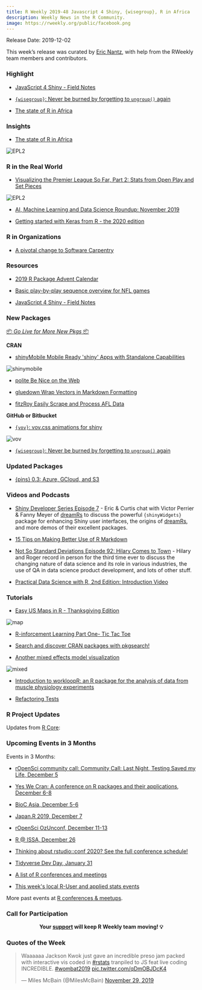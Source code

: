 ```yaml
---
title: R Weekly 2019-48 Javascript 4 Shiny, {wisegroup}, R in Africa
description: Weekly News in the R Community.
image: https://rweekly.org/public/facebook.png
---
```


Release Date: 2019-12-02

This week’s release was curated by [Eric Nantz](https://twitter.com/theRcast), with help from the RWeekly team members and contributors.

###  Highlight

+ [JavaScript 4 Shiny - Field Notes](https://connect.thinkr.fr/js4shinyfieldnotes/)

+ [`{wisegroup}`: Never be burned by forgetting to `ungroup()` again](https://github.com/MilesMcBain/wisegroup)

+ [The state of R in Africa](https://rforwards-auto.github.io/blog/2019/11/15/the-state-of-r-in-africa/)

### Insights

+ [The state of R in Africa](https://rforwards-auto.github.io/blog/2019/11/15/the-state-of-r-in-africa/)

![EPL2](https://raw.githubusercontent.com/rweekly/image/master/2019-12-02/africaR.png)

### R in the Real World

+ [Visualizing the Premier League So Far, Part 2: Stats from Open Play and Set Pieces](https://ryo-n7.github.io/2019-11-28-visualize-EPL-part-2/)

![EPL2](https://raw.githubusercontent.com/rweekly/image/master/2019-12-02/xG_setpieceAT_top7_plot.png)

+ [AI, Machine Learning and Data Science Roundup: November 2019](https://blog.revolutionanalytics.com/2019/11/airoundup-november-2019.html)

+ [Getting started with Keras from R - the 2020 edition](https://blogs.rstudio.com/tensorflow/posts/2019-11-27-gettingstarted-2020/)

###  R in Organizations

+ [A pivotal change to Software Carpentry](https://www.rostrum.blog/2019/11/27/pivot/)

###  Resources

+ [2019 R Package Advent Calendar](https://www.hvitfeldt.me/packagecalendar/2019/)

+ [Basic play-by-play sequence overview for NFL games](https://github.com/wiscostret/nflpbpseq/blob/master/nflpbpseqviz.md)

+ [JavaScript 4 Shiny - Field Notes](https://connect.thinkr.fr/js4shinyfieldnotes/)

###  New Packages

<p class="added-hostname"><a href="https://rweekly.org/live" target="_blank" class="externalLink">📦 <i>Go Live for More New Pkgs</i> 📦</a></p>

**CRAN**

+ [shinyMobile   Mobile Ready 'shiny' Apps with Standalone Capabilities](https://cran.r-project.org/package=shinyMobile)

![shinymobile](https://raw.githubusercontent.com/rweekly/image/master/2019-12-02/shinyMobile.png)

+ [polite   Be Nice on the Web](https://cran.r-project.org/package=polite)

+ [gluedown   Wrap Vectors in Markdown Formatting](https://cran.r-project.org/package=gluedown)

+ [fitzRoy   Easily Scrape and Process AFL Data](https://cran.r-project.org/package=fitzRoy)


**GitHub or Bitbucket**

+ [`{vov}`: vov.css animations for shiny](https://github.com/tyluRp/vov)

![vov](https://raw.githubusercontent.com/rweekly/image/master/2019-12-02/vov_demo.gif)

+ [`{wisegroup}`: Never be burned by forgetting to `ungroup()` again](https://github.com/MilesMcBain/wisegroup)

### Updated Packages

+ [{pins} 0.3: Azure, GCloud, and S3](http://pins.rstudio.com/blog/posts/pins-0-3-0)

###  Videos and Podcasts

+ [Shiny Developer Series Episode 7](https://shinydevseries.com/ep7) - Eric & Curtis chat with Victor Perrier & Fanny Meyer of [dreamRs](https://www.dreamrs.fr/) to discuss the powerful `{shinyWidgets}` package for enhancing Shiny user interfaces, the origins of [dreamRs](https://www.dreamrs.fr/), and more demos of their excellent packages.

+ [15 Tips on Making Better Use of R Markdown](https://www.youtube.com/watch?v=L5yTrtRdeCI&feature=youtu.be)

+ [Not So Standard Deviations Episode 92: Hilary Comes to Town](http://nssdeviations.com/92-hilary-comes-to-town) - Hilary and Roger record in person for the third time ever to discuss the changing nature of data science and its role in various industries, the use of QA in data science product development, and lots of other stuff.

+ [Practical Data Science with R, 2nd Edition: Introduction Video](http://www.win-vector.com/blog/2019/11/practical-data-science-with-r-2nd-edition-introduction-video/)

###  Tutorials

+ [Easy US Maps in R - Thanksgiving Edition](https://www.littlemissdata.com/blog/usmap)

![map](https://raw.githubusercontent.com/rweekly/image/master/2019-12-02/thanksgiving.png)

+ [R-inforcement Learning Part One- Tic Tac Toe](https://www.robert-hickman.eu/post/r-inforcement_learning_one/)

+ [Search and discover CRAN packages with pkgsearch!](https://blog.r-hub.io/2019/11/26/pkgsearch/)

+ [Another mixed effects model visualization](https://tjmahr.github.io/another-mixed-effects-model-visualization/)

![mixed](https://raw.githubusercontent.com/rweekly/image/master/2019-12-02/mixed_effects_model.png)

+ [Introduction to workloopR: an R package for the analysis of data from muscle physiology experiments](https://docs.ropensci.org/workloopR/articles/Introduction-to-workloopR.html)

+ [Refactoring Tests](https://www.hvitfeldt.me/blog/refactoring-tests/)

<!--<div class="post-more-begin></div><div class="post-more-end"></div>-->

###  R Project Updates

Updates from [R Core](http://developer.r-project.org/blosxom.cgi/R-devel/NEWS):


###  Upcoming Events in 3 Months

Events in 3 Months:

+ [rOpenSci community call: Community Call: Last Night, Testing Saved my Life, December 5](https://ropensci.org/commcalls/2019-12-05/)

+ [Yes We Cran: A conference on R packages and their applications, December 6-8](https://www.thinksisu.org/event/yeswecran/)

+ [BioC Asia, December 5-6](https://bioconductor.github.io/BiocAsia/)

+ [Japan.R 2019, December 7](https://japanr.connpass.com/event/154070/)

+ [rOpenSci OzUnconf, December 11-13](https://ozunconf19.ropensci.org/)

+ [R @ ISSA, December 26](https://r-iisa2019.rbind.io/)

+ [Thinking about rstudio::conf 2020? See the full conference schedule!](https://blog.rstudio.com/2019/11/25/thinking-about-rstudio-conf-2020-see-the-full-conference-schedule/)

+ [Tidyverse Dev Day, January 31](https://www.tidyverse.org/blog/2019/11/tidyverse-dev-day-2020/)

+ [A list of R conferences and meetings](https://jumpingrivers.github.io/meetingsR/events.html)

+ [This week's local R-User and applied stats events](https://community.rstudio.com/c/irl)

More past events at [R conferences & meetups](https://conf.rweekly.org).

###  Call for Participation


<p class="hide-support added-hostname support-rweekly" style="text-align: center;font-weight: bold;">Your <a class="non-visited externalLink" href="https://www.patreon.com/rweekly" onclick="pas(this)">support</a> will keep R Weekly team moving! 💡</p>

###  Quotes of the Week

<blockquote class="twitter-tweet"><p lang="en" dir="ltr">Waaaaaa Jackson Kwok just gave an incredible preso jam packed with interactive vis coded in <a href="https://twitter.com/hashtag/rstats?src=hash&amp;ref_src=twsrc%5Etfw">#rstats</a> tranpiled to JS feat live coding INCREDIBLE. <a href="https://twitter.com/hashtag/wombat2019?src=hash&amp;ref_src=twsrc%5Etfw">#wombat2019</a> <a href="https://t.co/qDmOBJDcK4">pic.twitter.com/qDmOBJDcK4</a></p>&mdash; Miles McBain (@MilesMcBain) <a href="https://twitter.com/MilesMcBain/status/1200294568551317504?ref_src=twsrc%5Etfw">November 29, 2019</a></blockquote> <script async src="https://platform.twitter.com/widgets.js" charset="utf-8"></script> 